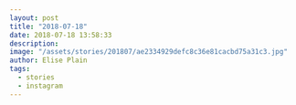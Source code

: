 ```yaml
---
layout: post
title: "2018-07-18"
date: 2018-07-18 13:58:33
description: 
image: "/assets/stories/201807/ae2334929defc8c36e81cacbd75a31c3.jpg"
author: Elise Plain
tags: 
  - stories
  - instagram
---
```



<p></p>
